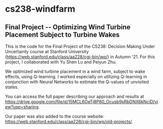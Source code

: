 # cs238-windfarm
## Final Project -- Optimizing Wind Turbine Placement Subject to Turbine Wakes
This is the code for the Final Project of the CS238: Decision Making Under Uncertainty course at Stanford University (https://web.stanford.edu/class/aa228/cgi-bin/wp/) in Autumn '21. For this project, I collaborated with Yu Shen Lu and Peiyun Zhu.

We optimized wind turbine placement in a wind farm, subject to wake effects, using Q-learning. I worked especially on utilizing Q-learning in conjunction with Neural Networks to estimate the Q-values of unvisited states. 

You can access the full paper describing our approach and results at https://drive.google.com/file/d/15MCL6OeTj8P80_Ocusb9sRbDNX6kNciD/view?usp=sharing.

Our paper was also added to the course website: https://web.stanford.edu/class/aa228/cgi-bin/wp/old-projects/.
